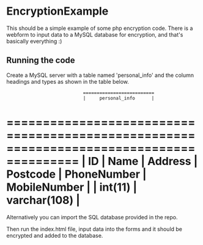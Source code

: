 # EncryptionExample

This should be a simple example of some php encryption code. There is a webform to input data to a MySQL database for encryption, and that's basically everything :)


## Running the code

Create a MySQL server with a table named 'personal_info' and the column headings and types as shown in the table below.

                                ==========================
                                |     personal_info      |
  ========================================================================================
  |   ID    |   Name    |   Address   |   Postcode  |  PhoneNumber   |   MobileNumber    |
  | int(11) |                         varchar(108)                                       |
  ========================================================================================

  Alternatively you can import the SQL database provided in the repo.

  Then run the index.html file, input data into the forms and it should be encrypted and added to the database.

  
